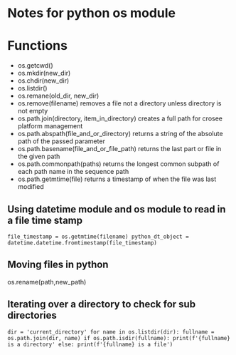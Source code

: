# Notes for python os module
# Functions
- os.getcwd()
- os.mkdir(new_dir)
- os.chdir(new_dir)
- os.listdir()
- os.remane(old_dir, new_dir)
- os.remove(filename) removes a file not a directory unless directory is not empty
- os.path.join(directory, item_in_directory) creates a full path for crosee platform management
- os.path.abspath(file_and_or_directory) returns a string of the absolute path of the passed parameter
- os.path.basename(file_and_or_file_path) returns the last part or file in the given path
- os.path.commonpath(paths) returns the longest common subpath of each path name in the sequence path
- os.path.getmtime(file) returns a timestamp of when the file was last modified

## Using datetime module and os module to read in a file time stamp

`file_timestamp = os.getmtime(filename)
python_dt_object = datetime.datetime.fromtimestamp(file_timestamp)`


## Moving files in python

os.rename(path,new_path)


## Iterating over a directory to check for sub directories

`dir = 'current_directory'
for name in os.listdir(dir):
	fullname = os.path.join(dir, name)
	if os.path.isdir(fullname):
		print(f'{fullname} is a directory'
	else:
		print(f'{fullname} is a file')`
